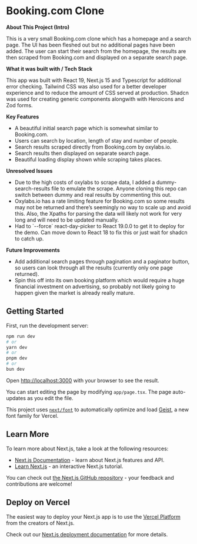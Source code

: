 # Booking.com Clone 

**About This Project (Intro)**

This is a very small Booking.com clone which has a homepage and a search page. The UI has been fleshed out but no additional pages have been added. The user can start their search from the homepage, the results are then scraped from Booking.com and displayed on a separate search page.

**What it was built with / Tech Stack**

This app was built with React 19, Next.js 15 and Typescript for additional error checking. Tailwind CSS was also used for a better developer experience and to reduce the amount of CSS served at production. Shadcn was used for creating generic components alongwith with Heroicons and Zod forms.

**Key Features**

-   A beautiful initial search page which is somewhat similar to Booking.com.
-   Users can search by location, length of stay and number of people.
-   Search results scraped directly from Booking.com by oxylabs.io.
-   Search results then displayed on separate search page.
-   Beautiful loading display shown while scraping takes places.

**Unresolved Issues**

-   Due to the high costs of oxylabs to scrape data, I added a dummy-search-results file to emulate the scrape. Anyone cloning this repo can switch between dummy and real results by commenting this out.
-   Oxylabs.io has a rate limiting feature for Booking.com so some results may not be returned and there’s seemingly no way to scale up and avoid this. Also, the Xpaths for parsing the data will likely not work for very long and will need to be updated manually.
-   Had to \`--force\` react-day-picker to React 19.0.0 to get it to deploy for the demo. Can move down to React 18 to fix this or just wait for shadcn to catch up.

**Future Improvements**

-   Add additional search pages through pagination and a paginator button, so users can look through all the results (currently only one page returned).
-   Spin this off into its own booking platform which would require a huge financial investment on advertising, so probably not likely going to happen given the market is already really mature.


## Getting Started

First, run the development server:

```bash
npm run dev
# or
yarn dev
# or
pnpm dev
# or
bun dev
```

Open [http://localhost:3000](http://localhost:3000) with your browser to see the result.

You can start editing the page by modifying `app/page.tsx`. The page auto-updates as you edit the file.

This project uses [`next/font`](https://nextjs.org/docs/app/building-your-application/optimizing/fonts) to automatically optimize and load [Geist](https://vercel.com/font), a new font family for Vercel.

## Learn More

To learn more about Next.js, take a look at the following resources:

- [Next.js Documentation](https://nextjs.org/docs) - learn about Next.js features and API.
- [Learn Next.js](https://nextjs.org/learn) - an interactive Next.js tutorial.

You can check out [the Next.js GitHub repository](https://github.com/vercel/next.js) - your feedback and contributions are welcome!

## Deploy on Vercel

The easiest way to deploy your Next.js app is to use the [Vercel Platform](https://vercel.com/new?utm_medium=default-template&filter=next.js&utm_source=create-next-app&utm_campaign=create-next-app-readme) from the creators of Next.js.

Check out our [Next.js deployment documentation](https://nextjs.org/docs/app/building-your-application/deploying) for more details.
